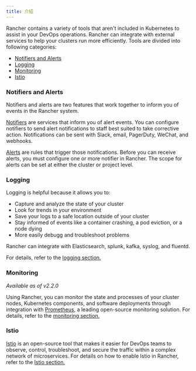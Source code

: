 ```yaml
---
title: 介绍
---
```


Rancher contains a variety of tools that aren't included in Kubernetes to assist in your DevOps operations. Rancher can integrate with external services to help your clusters run more efficiently. Tools are divided into following categories:

<!-- TOC -->

* [Notifiers and Alerts](#notifiers-and-alerts)
* [Logging](#logging)
* [Monitoring](#monitoring)
* [Istio](#istio)

<!-- /TOC -->

### Notifiers and Alerts

Notifiers and alerts are two features that work together to inform you of events in the Rancher system.

[Notifiers](/docs/cluster-admin/tools/notifiers) are services that inform you of alert events. You can configure notifiers to send alert notifications to staff best suited to take corrective action. Notifications can be sent with Slack, email, PagerDuty, WeChat, and webhooks.

[Alerts](/docs/cluster-admin/tools/alerts) are rules that trigger those notifications. Before you can receive alerts, you must configure one or more notifier in Rancher. The scope for alerts can be set at either the cluster or project level.

### Logging

Logging is helpful because it allows you to:

* Capture and analyze the state of your cluster
* Look for trends in your environment
* Save your logs to a safe location outside of your cluster
* Stay informed of events like a container crashing, a pod eviction, or a node dying
* More easily debugg and troubleshoot problems

Rancher can integrate with Elasticsearch, splunk, kafka, syslog, and fluentd.

For details, refer to the [logging section.](/docs/cluster-admin/tools/logging)

### Monitoring

_Available as of v2.2.0_

Using Rancher, you can monitor the state and processes of your cluster nodes, Kubernetes components, and software deployments through integration with [Prometheus](https://prometheus.io/), a leading open-source monitoring solution. For details, refer to the [monitoring section.](/docs/cluster-admin/tools/monitoring)

### Istio

[Istio](https://istio.io/) is an open-source tool that makes it easier for DevOps teams to observe, control, troubleshoot, and secure the traffic within a complex network of microservices. For details on how to enable Istio in Rancher, refer to the [Istio section.](/docs/cluster-admin/tools/istio)


